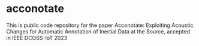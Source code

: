 # acconotate
This is public code repository for the paper Acconotate: Exploiting Acoustic Changes for Automatic Annotation of Inertial Data at the Source, accepted in IEEE DCOSS-IoT 2023
